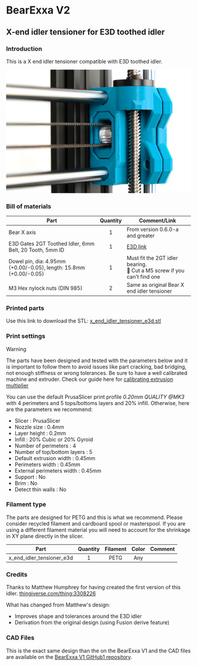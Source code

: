 # BearExxa V2

## X-end idler tensioner for E3D toothed idler


### Introduction

This is a X end idler tensioner compatible with E3D toothed idler.

![Introduction X end E3D idler](images/intro.jpg)


### Bill of materials

| Part                         | Quantity | Comment/Link                                |
|------------------------------|:--------:|---------------------------------------------|
| Bear X axis                  |     1    | From version 0.6.0-a and greater            |
| E3D Gates 2GT Toothed Idler, 6mm Belt, 20 Tooth, 5mm ID |     1    | [E3D ljnk](https://e3d-online.com/products/gates-belts-pulleys-and-idlers) |
| Dowel pin, dia: 4.95mm (+0.00/-0.05), length: 15.8mm (+0.00/-0.05) |     1    | Must fit the 2GT idler bearing.<br/>:pushpin: Cut a M5 screw if you can't find one |
| M3 Hex nylock nuts (DIN 985) |     2    | Same as original Bear X end idler tensioner |


### Printed parts

Use this link to download the STL: [x_end_idler_tensioner_e3d.stl](printed_parts/stl/x_end_idler_tensioner_e3d.stl?raw=true)


### Print settings

> [!WARNING]
> The parts have been designed and tested with the parameters below and it is important to follow them to avoid issues like part cracking, bad bridging, not enough stiffness or wrong tolerances. Be sure to have a well calibrated machine and extruder. Check our guide here for [calibrating extrusion multiplier](https://guides.bear-lab.com/Guide/Extrusion+multiplier+and+filament+diameter/8?lang=en)

You can use the default PrusaSlicer print profile *0.20mm QUALITY @MK3* with 4 perimeters and 5 tops/bottoms layers and 20% infill. Otherwise, here are the parameters we recommend:

  * Slicer : PrusaSlicer
  * Nozzle size : 0.4mm
  * Layer height : 0.2mm
  * Infill : 20% Cubic or 20% Gyroid
  * Number of perimeters : 4
  * Number of top/bottom layers : 5
  * Default extrusion width : 0.45mm
  * Perimeters width : 0.45mm
  * External perimeters width : 0.45mm
  * Support : No
  * Brim : No
  * Detect thin walls : No



### Filament type

The parts are designed for PETG and this is what we recommend. Please consider recycled filament and cardboard spool or masterspool. If you are using a different filament material you will need to account for the shrinkage in XY plane directly in the slicer.

| Part                       | Quantity |    Filament    | Color | Comment                     |
|----------------------------|:--------:|:--------------:|:-----:|-----------------------------|
| x_end_idler_tensioner_e3d  |     1    |      PETG      |  Any  |                             |


### Credits

Thanks to Matthew Humphrey for having created the first version of this idler.
[thingiverse.com/thing:3308226](https://www.thingiverse.com/thing:3308226)

What has changed from Matthew's design:
  * Improves shape and tolerances around the E3D idler
  * Derivation from the original design (using Fusion derive feature)


### CAD Files

This is the exact same design than the on the BearExxa V1 and the CAD files are available on the [BearExxa V1 GitHub1 repository](https://github.com/gregsaun/bear_extruder_and_x_axis).